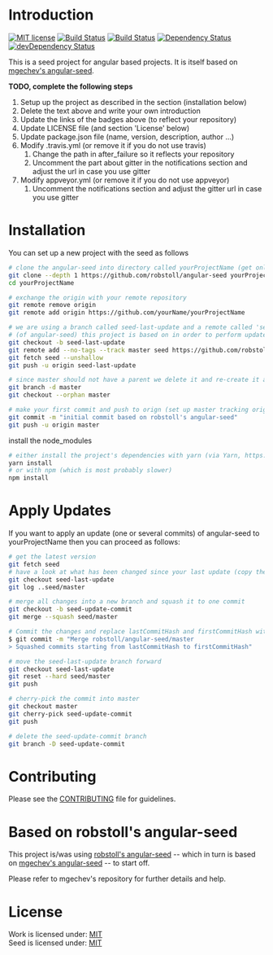 # Introduction

[![MIT license](http://img.shields.io/badge/license-MIT-brightgreen.svg)](http://opensource.org/licenses/MIT)
[![Build Status](https://travis-ci.org/robstoll/angular-seed.svg?branch=master)](https://travis-ci.org/robstoll/angular-seed)
[![Build Status](https://ci.appveyor.com/api/projects/status/github/robstoll/angular-seed?svg=true)](https://ci.appveyor.com/project/robstoll/angular-seed)
[![Dependency Status](https://david-dm.org/robstoll/angular-seed.svg)](https://david-dm.org/robstoll/angular-seed)
[![devDependency Status](https://david-dm.org/robstoll/angular-seed/dev-status.svg)](https://david-dm.org/robstoll/angular-seed?type=dev)

This is a seed project for angular based projects. It is itself based on [mgechev's angular-seed](https://github.com/mgechev/angular-seed/).

**TODO, complete the following steps**

1. Setup up the project as described in the section (installation below)
1. Delete the text above and write your own introduction 
2. Update the links of the badges above (to reflect your repository)
3. Update LICENSE file (and section 'License' below)
4. Update package.json file (name, version, description, author ...)
5. Modify .travis.yml (or remove it if you do not use travis)
    1. Change the path in after_failure so it reflects your repository
    2. Uncomment the part about gitter in the notifications section and adjust the url in case you use gitter
6. Modify appveyor.yml (or remove it if you do not use appveyor)
    1. Uncomment the notifications section and adjust the gitter url in case you use gitter


# Installation

You can set up a new project with the seed as follows

```bash
# clone the angular-seed into directory called yourProjectName (get only last commit, not the whole history)
git clone --depth 1 https://github.com/robstoll/angular-seed yourProjectName
cd yourProjectName

# exchange the origin with your remote repository
git remote remove origin
git remote add origin https://github.com/yourName/yourProjectName

# we are using a branch called seed-last-update and a remote called 'seed' to keep track on which commit 
# (of angular-seed) this project is based on in order to perform updates of angular-seed later on
git checkout -b seed-last-update
git remote add --no-tags --track master seed https://github.com/robstoll/angular-seed
git fetch seed --unshallow
git push -u origin seed-last-update

# since master should not have a parent we delete it and re-create it as orphan branch
git branch -d master
git checkout --orphan master

# make your first commit and push to orign (set up master tracking origin/master)
git commit -m "initial commit based on robstoll's angular-seed"
git push -u origin master
```

install the node_modules

```bash
# either install the project's dependencies with yarn (via Yarn, https://yarnpkg.com)
yarn install  
# or with npm (which is most probably slower)
npm install
```


# Apply Updates
If you want to apply an update (one or several commits) of angular-seed to yourProjectName then you can proceed as follows:

```bash
# get the latest version 
git fetch seed
# have a look at what has been changed since your last update (copy the first and last commit hash)
git checkout seed-last-update
git log ..seed/master

# merge all changes into a new branch and squash it to one commit 
git checkout -b seed-update-commit
git merge --squash seed/master

# Commit the changes and replace lastCommitHash and firstCommitHash with the actual hashes 
$ git commit -m "Merge robstoll/angular-seed/master
> Squashed commits starting from lastCommitHash to firstCommitHash"

# move the seed-last-update branch forward
git checkout seed-last-update
git reset --hard seed/master
git push

# cherry-pick the commit into master
git checkout master
git cherry-pick seed-update-commit
git push

# delete the seed-update-commit branch 
git branch -D seed-update-commit
```


# Contributing

Please see the [CONTRIBUTING](.github/CONTRIBUTING.md) file for guidelines.


# Based on robstoll's angular-seed

This project is/was using [robstoll's angular-seed](https://github.com/robstoll/angular-seed) --
which in turn is based on [mgechev's angular-seed](https://github.com/mgechev/angular-seed/) -- to start off.

Please refer to mgechev's repository for further details and help. 


# License

Work is licensed under: [MIT](LICENSE)  
Seed is licensed under: [MIT](LICENSE-seed)
